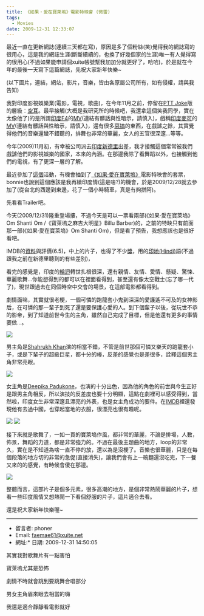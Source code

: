 ```yaml
---
title: 《如果‧愛在寶萊塢》電影特映會 (微雷)
tags:
  - Movies
date: 2009-12-31 12:33:07
---
```


最近一直在更新網誌(連續三天都在寫)，原因是多了個粉絲(笑)覺得我的網誌寫的很用心，這是我的網誌生涯(斷斷續續的，也換了好幾個家的生涯)唯一有人覺得寫的很用心(不過如果能申請個xuite帳號幫我加加分就更好了，哈哈)，於是就在今年的最後一天寫下這篇網誌，先祝大家新年快樂~

(以下圖片，連結，網站，影片，音樂，皆由各原屬公司所有，如有侵權，請與我告知)

我對印度影視娛樂業(電影，電視，歌曲)，在今年11月之前，停留在[PTT Joke](http://www.ptt.cc/bbs/joke/index.html)版的層級：[空耳](http://zh.wikipedia.org/wiki/%E7%A9%BA%E8%80%B3)。最早接觸(大概是我研究所的時候吧，我還拿這個笑我同學，實在太像他了)的是所謂[印度F4](http://zh.wikipedia.org/wiki/%E9%81%94%E9%9B%B7%E7%88%BE%C2%B7%E9%A6%AC%E5%93%88%E5%B8%9D)的[MV](http://www.youtube.com/watch?v=wjz2c7YKEg0)(連結有髒話與性暗示，請慎入)，戲稱[印度麥可](http://zh.wikipedia.org/wiki/%E8%B5%A4%E6%8B%89%E5%B0%BC%E7%BB%B4)的[MV](http://www.youtube.com/watch?v=CUL2Y0CeYGc)(連結有髒話與性暗示，請慎入)，還有很多[惡搞](http://www.google.com.tw/search?hl=zh-TW&amp;client=firefox-a&amp;rls=org.mozilla%3Azh-TW%3Aofficial&amp;hs=0VD&amp;q=%E5%8D%B0%E5%BA%A6+%E6%83%A1%E6%90%9E&amp;btnG=%E6%90%9C%E5%B0%8B&amp;meta=&amp;aq=f&amp;oq=)的東西，在戲謔之餘，其實覺得他們的音樂還蠻不錯聽的，排舞也非常的華麗，女人的五官很深邃...等等。

今年(2009)11月初，有幸被公司派去[印度新德里](http://www.google.com.tw/custom?hl=zh-TW&amp;inlang=zh-TW&amp;safe=active&amp;client=pub-0187888667607442&amp;cof=FORID%3A13%3BAH%3Aleft%3BCX%3A%25E6%2590%259C%25E5%25B0%258B%25E6%2588%2591%25E7%259A%2584%25E6%2589%2580%25E6%259C%2589%25E7%25B6%25B2%25E7%25AB%2599%3BL%3Ahttp%3A%2F%2Fwww.google.com%2Fintl%2Fzh-TW%2Fimages%2Flogos%2Fcustom_search_logo_sm.gif%3BLH%3A30%3BLP%3A1%3BLC%3A%230000ff%3BVLC%3A%23663399%3BDIV%3A%23336699%3B&amp;adkw=AELymgU-cXCNiZZInCH5dVZlnjtBW7V6DZRmFrH279kDNC0LFiO09UrMz-Ugg7I3_uaM3pWwIT4u9-bxobrxRMjEg-aGjyEnTqVNMr7QtSYqxM6mHf9HqFI&amp;boostcse=0&amp;ie=Big5&amp;oe=Big5&amp;q=%A6L%AB%D7&amp;btnG=%B7j%B4M&amp;cx=partner-pub-0187888667607442%3Aymyv64-q709)出差，我才接觸這個常常被我們戲謔他們的影視娛樂的國家，本來的內涵。在那邊我除了看舞蹈以外，也接觸到他們的電視，有了更深一層的了解。

最近參加了[這個](http://beauty.nownews.com/forum/topic.php?bid=1&amp;tid=143)活動，有機會抽到了[《如果‧愛在寶萊塢》](http://bollywood.pixnet.net/blog)電影特映會的套票，bonnie也說到這個應該是我再續印度情(這是啥?)的機會，於是2009/12/28就去參加了(從台北的西邊到東邊，花了一個小時騎車，真是有夠拼阿)。

先看看Trailer吧。

<object data="http://www.youtube.com/v/T3ooWtUS1OY&amp;hl=en_US&amp;fs=1&amp;" type="application/x-shockwave-flash" height="344" width="425">
<param name="allowFullScreen" value="true" />
<param name="allowscriptaccess" value="always" />
<param name="src" value="http://www.youtube.com/v/T3ooWtUS1OY&amp;hl=en_US&amp;fs=1&amp;" />
<param name="allowfullscreen" value="true" />
</object>

今天(2009/12/31)隆重登場摟，不過今天是可以一票看兩部(《如果‧愛在寶萊塢》Om Shanti Om /《寶萊塢之麻吉大明星》Billu Barber)的，之前的特映只有前面那一部(《如果‧愛在寶萊塢》Om Shanti Om)，但是看了預告，我想應該也是很好看吧。

IMDB的[資料](http://www.imdb.com/title/tt1024943/)與評價(6.5)，中上的片子，也得了不少[獎](http://www.imdb.com/title/tt1024943/awards)，用的[印地(Hindi)](http://zh.wikipedia.org/wiki/%E5%8D%B0%E5%9C%B0%E8%AF%AD)語(不過跟我之前在新德里聽到的有些差別)，

看完的感覺是，印度的[輪迴](http://zh.wikipedia.org/wiki/%E8%BC%AA%E8%BF%B4)轉世扎根很深，還有親情、友情、愛情、懸疑、驚悚、華麗歌舞...你能想得到的都可以在裡面看得到，甚至還有像太空戰士(忘了哪一代了)，現世跟過去在同個時空中交會的場景，在這部電影都看得到。

劇情面嘛，其實就很老梗，一個可憐的跑龍套小鬼到深深的愛護遙不可及的女神影后，在可憐的那一輩子到死了還是要保護心愛的人。到下個輩子以後，從玩世不恭的影帝，到了知道前世今生的主角，雖然自己完成了目標，但是他還有更多的事情要做...。

![](http://pic.pimg.tw/bollywood/4b17bd5809cf7.jpg)

男主角是[Shahrukh Khan](http://zh.wikipedia.org/wiki/%E6%B2%99%C2%B7%E8%8C%B9%E5%85%8B%C2%B7%E7%BD%95)演的相當不錯，不管是前世那個可憐又樂天的跑龍套小子，或是下輩子的超級巨星，都十分的棒，反差的感覺也是差很多，詮釋這個男主角非常亮眼。

![](http://upload.wikimedia.org/wikipedia/commons/thumb/1/17/Shah_rukh_khan_wiki1.jpg/401px-Shah_rukh_khan_wiki1.jpg)

女主角是[Deepika Padukone](http://zh.wikipedia.org/wiki/%E8%8D%BB%E7%9A%AE%E5%8D%A1%C2%B7%E5%B8%95%E9%83%BD%E6%81%AD)，也演的十分出色，因為他的角色的前世與今生正好是跟男主角相反，所以演技的反差度也要十分明顯，這點在劇裡可以感受得到，當然啦，印度女生非常深邃且漂亮的外表，也是女主角成功的要件。在[IMDB](http://www.imdb.com/name/nm2138653/)裡還發現他有去過中國，也穿起當地的衣服，很漂亮也很有趣呢。

[![](http://e.share.photo.xuite.net/retsamsu/1e2324b/3423409/142194586_m.jpg)](http://photo.xuite.net/_r9009/retsamsu/3423409/78.jpg)
[![](http://e.share.photo.xuite.net/retsamsu/1e23267/3423409/142194614_m.jpg)](http://photo.xuite.net/_r9009/retsamsu/3423409/79.jpg)

接下來就是歌舞了，一如一貫的寶萊塢作風，都非常的華麗，不論是排場，人數，佈景，舞蹈的力道，都是非常強力的。不過在最後主題曲的地方，loop的非常久，實在是不知道為啥一直不停的放，還以為是沒梗了。音樂也很華麗，只是在每個段落的地方切的非常的急促(直接消失)，讓我們會有上一碗麵還沒吃完，下一餐又來的的感覺，有時候會傻在那邊。

![](http://www.iblogserv-p.net/movie/photo/picx/O/picx_foin5102494311.jpg)

整體而言，這部片子是個多元素，很多高潮的地方，是個非常熱鬧華麗的片子，想看一些印度風情又想熱鬧一下看個舒服的片子，這片適合去看。

還是祝大家新年快樂喔~

* * *

*   留言者: phoner
*   Email: faemae61@xuite.net
*   網址:*   日期: 2009-12-31 14:50:05

其實我對歌舞片有一點害怕

寶萊塢尤其是恐怖

劇情不時就會跳到要跳舞合唱部分

男女主角眉來眼去相當的嗨

我還是適合靜靜看電影就好

&nbsp;